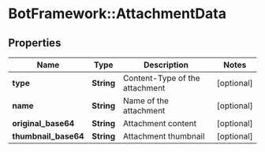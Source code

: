 # BotFramework::AttachmentData

## Properties
Name | Type | Description | Notes
------------ | ------------- | ------------- | -------------
**type** | **String** | Content-Type of the attachment | [optional] 
**name** | **String** | Name of the attachment | [optional] 
**original_base64** | **String** | Attachment content | [optional] 
**thumbnail_base64** | **String** | Attachment thumbnail | [optional] 

